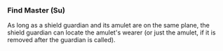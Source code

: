 ### **Find Master** (Su)

As long as a shield guardian and its amulet are on the same plane, the shield guardian can locate the amulet's wearer (or just the amulet, if it is removed after the guardian is called).